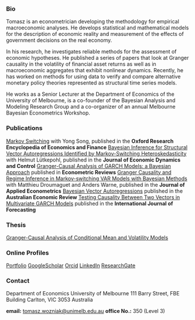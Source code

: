 ### Bio

Tomasz is an econometrician developing the methodology for empirical macroeconomic analyses. He develops statistical and mathematical models for the description of economic reality and measurement of the effects of government decisions on the real economy. 

In his research, he investigates reliable methods for the assessment of economic hypotheses. He published a series of papers that look at Granger causality in the volatility of financial asset returns as well as in macroeconomic aggregates that exhibit nonlinear dynamics. Recently, he has worked on methods for using data to verify and compare alternative monetary policy theories represented as structural time series models. 

He works as a Senior Lecturer at the Department of Economics of the University of Melbourne, is a co-founder of the Bayesian Analysis and Modeling Research Group and a co-organizer of an annual Melbourne Bayesian Econometrics Workshop.

### Publications

[Markov Switching](https://doi.org/10.1093/acrefore/9780190625979.013.174) with Yong Song, published in the **Oxford Research Encyclopedia of Economics and Finance**
[Bayesian Inference for Structural Vector Autoregressions Identified by Markov-Switching Heteroskedasticity](https://doi.org/10.1016/j.jedc.2020.103862) with Helmut Lütkepohl, published in the **Journal of Economic Dynamics and Control**
[Granger-Causal Analysis of GARCH Models: a Bayesian Approach](http://dx.doi.org/10.1080/07474938.2015.1092839) published in **Econometric Reviews**
[Granger Causality and Regime Inference in Markov-switching VAR Models with Bayesian Methods](http://dx.doi.org/10.1002/jae.2531) with Matthieu Droumaguet and Anders Warne, published in the **Journal of Applied Econometrics**
[Bayesian Vector Autoregressions](http://dx.doi.org/10.1111/1467-8462.12179) published in the **Australian Economic Review**
[Testing Causality Between Two Vectors in Multivariate GARCH Models](https://doi.org/10.1016/j.ijforecast.2015.01.005) published in the **International Journal of Forecasting**

### Thesis

[Granger-Causal Analysis of Conditional Mean and Volatility Models](http://szeridan.blogspot.com.au/2012/12/granger-causal-analysis-of-conditional.html)

### Online Profiles

[Portfolio](bit.ly/tomaszwozniak) [GoogleScholar](http://scholar.google.com/citations?user=2uWpFrYAAAAJ&hl) [Orcid](http://orcid.org/0000-0003-2212-2378) [LinkedIn](https://www.linkedin.com/in/tomasz-wo%C5%BAniak-7b85361b1) [ResearchGate](http://www.researchgate.net/profile/Tomasz_Wozniak4) 

### Contact

Department of Economics
University of Melbourne
111 Barry Street, FBE Building
Carlton, VIC 3053
Australia

**email:** tomasz.wozniak@unimelb.edu.au
**office No.:** 350 (Level 3)